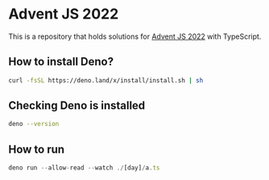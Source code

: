 # Advent JS 2022

This is a repository that holds solutions for [Advent JS 2022](https://adventjs.dev/) with TypeScript.

## How to install Deno?
```sh
curl -fsSL https://deno.land/x/install/install.sh | sh
```

## Checking Deno is installed
```sh
deno --version
```

## How to run
```ts
deno run --allow-read --watch ./[day]/a.ts
```